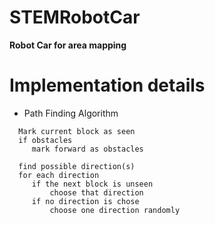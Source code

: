 # STEMRobotCar
__Robot Car for area mapping__

# Implementation details
* Path Finding Algorithm

```
  Mark current block as seen
  if obstacles
     mark forward as obstacles
     
  find possible direction(s)
  for each direction
     if the next block is unseen
         choose that direction
     if no direction is chose
         choose one direction randomly
```
